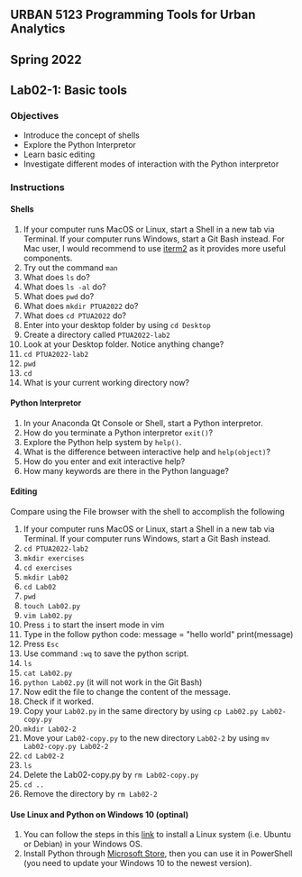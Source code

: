 ## URBAN 5123 Programming Tools for Urban Analytics
## Spring 2022
## Lab02-1: Basic tools

### Objectives

 - Introduce the concept of shells
 - Explore the Python Interpretor
 - Learn basic editing
 - Investigate different modes of interaction with the Python interpretor

### Instructions

#### Shells

 1. If your computer runs MacOS or Linux, start a Shell in a new tab via Terminal. If your computer runs Windows, start a Git Bash instead. For Mac user, I would recommend to use [iterm2][iterm2] as it provides more useful components.
 2. Try out the command `man`
 3. What does `ls` do?
 4. What does `ls -al` do?
 5. What does `pwd` do?
 6. What does `mkdir PTUA2022` do?
 7. What does `cd PTUA2022` do?
 8. Enter into your desktop folder by using `cd Desktop`
 9. Create a directory called `PTUA2022-lab2`
 10. Look at your Desktop folder. Notice anything change?
 11. `cd PTUA2022-lab2`
 12. `pwd`
 13. `cd`
 14. What is your current working directory now?

#### Python Interpretor

 1. In your Anaconda Qt Console or Shell, start a Python interpretor.
 2. How do you terminate a Python interpretor `exit()`?
 3. Explore the Python help system by `help()`.
 4. What is the difference between interactive help and `help(object)`?
 5. How do you enter and exit interactive help?
 6. How many keywords are there in the Python language?

#### Editing

Compare using the File browser with the shell to accomplish the following

 1. If your computer runs MacOS or Linux, start a Shell in a new tab via Terminal. If your computer runs Windows, start a Git Bash instead.
 2. `cd PTUA2022-lab2`
 3. `mkdir exercises`
 4. `cd exercises`
 5. `mkdir Lab02`
 6. `cd Lab02`
 7. `pwd`
 8. `touch Lab02.py` 
 9. `vim Lab02.py` 
 10. Press `i` to start the insert mode in vim
 11. Type in the follow python code: 
      message = "hello world"
      print(message)
 12. Press `Esc`
 13. Use command `:wq` to save the python script.
 14. `ls`
 15. `cat Lab02.py`
 16. `python Lab02.py` (it will not work in the Git Bash)
 17. Now edit the file to change the content of the message.
 18. Check if it worked.
 19. Copy your `Lab02.py` in the same directory by using `cp Lab02.py Lab02-copy.py`
 20. `mkdir Lab02-2`
 21. Move your `Lab02-copy.py` to the new directory `Lab02-2` by using `mv Lab02-copy.py Lab02-2`
 22. `cd Lab02-2`
 23. `ls`
 24. Delete the Lab02-copy.py by `rm Lab02-copy.py`
 25. `cd ..`
 26. Remove the directory by `rm Lab02-2`

#### Use Linux and Python on Windows 10 (optinal)
  1. You can follow the steps in this [link][bash] to install a Linux system (i.e. Ubuntu or Debian) in your Windows OS.  
  2. Install Python through [Microsoft Store][python], then you can use it in PowerShell (you need to update your Windows 10 to the newest version).


[bash]: https://www.howtogeek.com/265900/everything-you-can-do-with-windows-10s-new-bash-shell/
[python]: https://www.microsoft.com/en-gb/p/python-38/9mssztt1n39l?activetab=pivot:overviewtab
[iterm2]: https://iterm2.com/index.html

